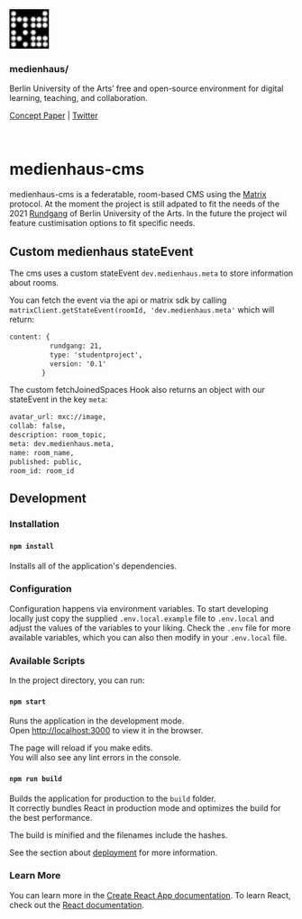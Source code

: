 <img src="public/favicon.svg" width="70" />

### medienhaus/

Berlin University of the Arts’ free and open-source environment for digital learning, teaching, and collaboration.

[Concept Paper](https://medienhaus.dev/) | [Twitter](https://twitter.com/medienhaus_)

<br>

# medienhaus-cms

medienhaus-cms is a federatable, room-based CMS using the [Matrix](https://matrix.org/) protocol.
At the moment the project is still adpated to fit the needs of the 2021 [Rundgang](#) of Berlin University of the Arts.
In the future the project wil feature custimisation options to fit specific needs.
## Custom medienhaus stateEvent

The cms uses a custom stateEvent `dev.medienhaus.meta` to store information about rooms.

You can fetch the event via the api or matrix sdk by calling `matrixClient.getStateEvent(roomId, 'dev.medienhaus.meta'` which will return: 
```
content: {
          rundgang: 21,
          type: 'studentproject',
          version: '0.1'
        }
```
The custom fetchJoinedSpaces Hook also returns an object with our stateEvent in the key `meta`:

```
avatar_url: mxc://image,
collab: false,
description: room_topic,
meta: dev.medienhaus.meta,
name: room_name,
published: public,
room_id: room_id
 ```

## Development

### Installation

#### `npm install`

Installs all of the application's dependencies.

### Configuration

Configuration happens via environment variables. To start developing locally just copy the supplied `.env.local.example` file to `.env.local` and adjust the values of the variables to your liking. Check the `.env` file for more available variables, which you can also then modify in your `.env.local` file.

### Available Scripts

In the project directory, you can run:

#### `npm start`

Runs the application in the development mode.<br />
Open [http://localhost:3000](http://localhost:3000) to view it in the browser.

The page will reload if you make edits.<br />
You will also see any lint errors in the console.

#### `npm run build`

Builds the application for production to the `build` folder.<br />
It correctly bundles React in production mode and optimizes the build for the best performance.

The build is minified and the filenames include the hashes.

See the section about [deployment](https://facebook.github.io/create-react-app/docs/deployment) for more information.

### Learn More

You can learn more in the [Create React App documentation](https://facebook.github.io/create-react-app/docs/getting-started). To learn React, check out the [React documentation](https://reactjs.org/).